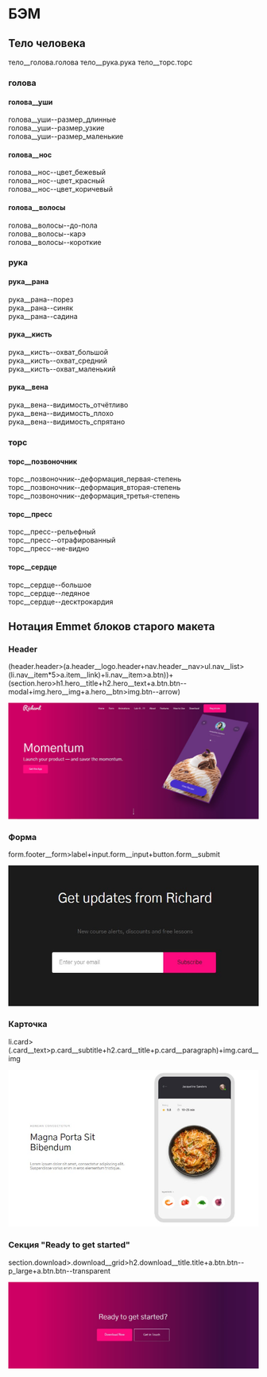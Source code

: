 # БЭМ

## Тело человека

тело__голова.голова
тело\_\_рука.рука
тело\_\_торс.торс

### голова

#### голова\_\_уши

голова\_\_уши--размер_длинные  
голова\_\_уши--размер_узкие  
голова\_\_уши--размер_маленькие  

#### голова\_\_нос

голова\_\_нос--цвет_бежевый  
голова\_\_нос--цвет_красный  
голова\_\_нос--цвет_коричевый  

#### голова\_\_волосы

голова\_\_волосы--до-пола  
голова\_\_волосы--карэ  
голова\_\_волосы--короткие  

### рука

#### рука\_\_рана

рука\_\_рана--порез  
рука\_\_рана--синяк  
рука\_\_рана--садина  

#### рука\_\_кисть

рука\_\_кисть--охват_большой  
рука\_\_кисть--охват_средний  
рука\_\_кисть--охват_маленький  

#### рука\_\_вена

рука\_\_вена--видимость_отчётливо  
рука\_\_вена--видимость_плохо  
рука\_\_вена--видимость_спрятано  

### торс

#### торс\_\_позвоночник

торс\_\_позвоночник--деформация_первая-степень  
торс\_\_позвоночник--деформация_вторая-степень  
торс\_\_позвоночник--деформация_третья-степень  

#### торс\_\_пресс

торс\_\_пресс--рельефный  
торс\_\_пресс--отрафированный  
торс\_\_пресс--не-видно  

#### торс\_\_сердце

торс\_\_сердце--большое  
торс\_\_сердце--ледяное  
торс\_\_сердце--десктрокардия  

## Нотация Emmet блоков старого макета

### Header

(header.header>(a.header__logo.header+nav.header__nav>ul.nav__list>(li.nav__item*5>a.item__link)+li.nav__item>a.btn))+(section.hero>h1.hero__title+h2.hero__text+a.btn.btn--modal+img.hero__img+a.hero__btn>img.btn--arrow)

![alt text](https://github.com/rustem-yam/mospoly-frontend-2/blob/emmet/header.jpg?raw=true)

### Форма

form.footer__form>label+input.form__input+button.form__submit

![alt text](https://github.com/rustem-yam/mospoly-frontend-2/blob/emmet/form.jpg?raw=true)

### Карточка

li.card>(.card__text>p.card__subtitle+h2.card__title+p.card__paragraph)+img.card__img

![alt text](https://github.com/rustem-yam/mospoly-frontend-2/blob/emmet/card.jpg?raw=true)

### Секция "Ready to get started"

section.download>.download__grid>h2.download__title.title+a.btn.btn--p_large+a.btn.btn--transparent

![alt text](https://github.com/rustem-yam/mospoly-frontend-2/blob/emmet/ready-to-get-started.jpg?raw=true)
